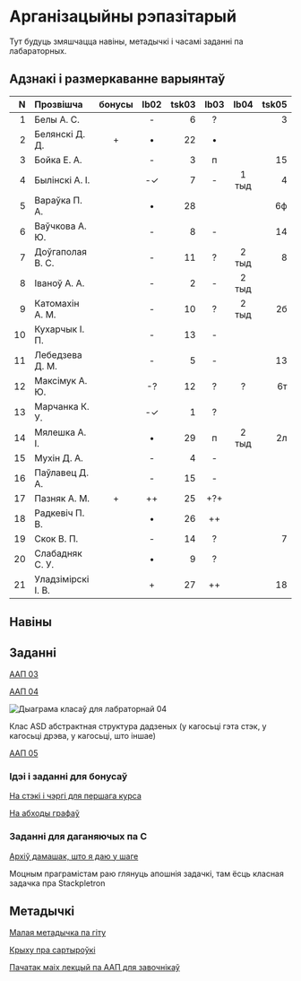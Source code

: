 # Арганізацыйны рэпазітарый

Тут будуць змяшчацца навіны, метадычкі і часамі заданні па лабараторных.

## Адзнакі і размеркаванне варыянтаў


|N  |Прозвішча         |бонусы|lb02|tsk03|lb03|lb04|tsk05|
|--:|:-----------------|:----:|:--:|----:|:--:|:--:|----:|
|  1|Белы А. С.        |      |- | 6|?  |     |3
|  2|Белянскі Д. Д.    |+     |• |22|•  |     |
|  3|Бойка Е. А.       |      |- | 3|п  |     |15
|  4|Былінскі А. І.    |      |-✓| 7|-  |1 тыд|4
|  5|Вараўка П. А.     |      |• |28|   |     |6ф
|  6|Ваўчкова А. Ю.    |      |- | 8|-  |     |14
|  7|Доўгаполая В. С.  |      |- |11|?  |2 тыд|8
|  8|Іваноў А. А.      |      |- | 2|-  |2 тыд|
|  9|Катомахін А. М.   |      |- |10|?  |2 тыд|2б
| 10|Кухарчык І. П.    |      |- |13|-  |     |
| 11|Лебедзева Д. М.   |      |- | 5|-  |     |13
| 12|Максімук А. Ю.    |      |-?|12|?  |?    |6т
| 13|Марчанка К. У.    |      |-✓| 1|?  |     |
| 14|Мялешка А. І.     |      |• |29|п  |2 тыд|2л
| 15|Мухін Д. А.       |      |- | 4|-  |     |
| 16|Паўлавец Д. А.    |      |- |15|-  |     |
| 17|Пазняк А. М.      |+     |++|25|+?+|     |
| 18|Радкевіч П. В.    |      |• |26|++ |     |
| 19|Скок В. П.        |      |- |14|?  |     |7
| 20|Слабадняк С. У.   |      |• | 9|?  |     |
| 21|Уладзімірскі І. В.|      |+ |27|++ |     |18


## Навіны

## Заданні

[ААП 03](https://github.com/BSU2013gr04Lego/Workflow/releases/download/task03/OOPlb03.pdf)

[ААП 04](https://github.com/BSU2013gr04Lego/Workflow/releases/download/OOP04/OOPlb04.pdf)

![Дыаграма класаў для лабраторнай 04](https://raw.githubusercontent.com/BSU2013gr04Lego/Workflow/master/pimplNVI.png)

Клас ASD абстрактная структура дадзеных (у кагосьці гэта стэк, у кагосьці дрэва, у кагосьці, што іншае)

[ААП 05](https://github.com/BSU2013gr04Lego/Workflow/releases/download/polimorphism/Polimorfizm.pdf)

### Ідэі і заданні для бонусаў

[На стэкі і чэргі для першага курса](https://github.com/BSU2013gr04Lego/Workflow/releases/download/%D0%B1%D0%BE%D0%BD%D1%83%D1%81%D1%8B/StekiCxerhi.pdf)

[На абходы графаў](https://github.com/BSU2013gr04Lego/Workflow/releases/download/%D0%B1%D0%BE%D0%BD%D1%83%D1%81%D1%8B/Obvhody1grup.pdf)

### Заданні для даганяючых па С

[Архіў дамашак, што я даю у шаге](https://github.com/BSU2013gr04Lego/Workflow/releases/download/forNewbie/dzArchive.7z)

Моцным праграмістам раю глянуць апошнія задачкі, там ёсць класная задачка пра Stackpletron

## Метадычкі
[Малая метадычка па гіту](https://github.com/BSU2013gr4Lego/Example/releases/download/gitPdf/AboutGit.pdf)

[Крыху пра сартыроўкі](https://github.com/BSU2013gr04Lego/Workflow/releases/download/%D0%B1%D0%BE%D0%BD%D1%83%D1%81%D1%8B/KSR_SortMasEd1.pdf)

[Пачатак маіх лекцый па ААП для завочнікаў](https://github.com/BSU2013gr04Lego/Workflow/releases/download/forNewbie/LekciiAAP1.pdf)
